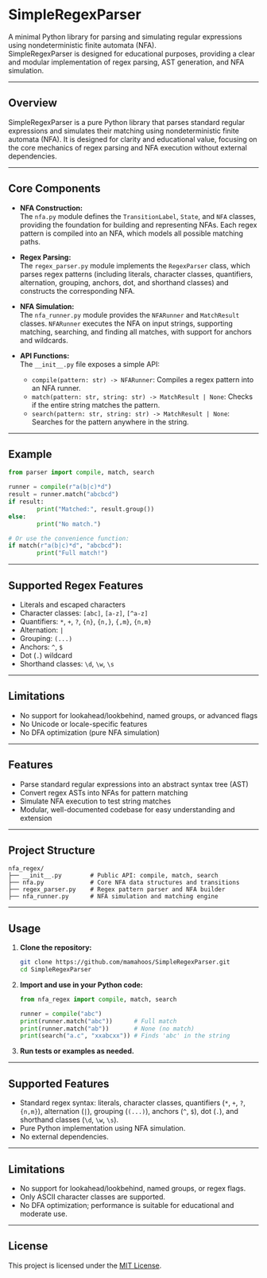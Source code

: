 # SimpleRegexParser
A minimal Python library for parsing and simulating regular expressions using nondeterministic finite automata (NFA).  
SimpleRegexParser is designed for educational purposes, providing a clear and modular implementation of regex parsing, AST generation, and NFA simulation.

---
## Overview

SimpleRegexParser is a pure Python library that parses standard regular expressions and simulates their matching using nondeterministic finite automata (NFA). It is designed for clarity and educational value, focusing on the core mechanics of regex parsing and NFA execution without external dependencies.

---

## Core Components

- **NFA Construction:**  
    The `nfa.py` module defines the `TransitionLabel`, `State`, and `NFA` classes, providing the foundation for building and representing NFAs. Each regex pattern is compiled into an NFA, which models all possible matching paths.

- **Regex Parsing:**  
    The `regex_parser.py` module implements the `RegexParser` class, which parses regex patterns (including literals, character classes, quantifiers, alternation, grouping, anchors, dot, and shorthand classes) and constructs the corresponding NFA.

- **NFA Simulation:**  
    The `nfa_runner.py` module provides the `NFARunner` and `MatchResult` classes. `NFARunner` executes the NFA on input strings, supporting matching, searching, and finding all matches, with support for anchors and wildcards.

- **API Functions:**  
    The `__init__.py` file exposes a simple API:
    - `compile(pattern: str) -> NFARunner`: Compiles a regex pattern into an NFA runner.
    - `match(pattern: str, string: str) -> MatchResult | None`: Checks if the entire string matches the pattern.
    - `search(pattern: str, string: str) -> MatchResult | None`: Searches for the pattern anywhere in the string.

---

## Example

```python
from parser import compile, match, search

runner = compile(r"a(b|c)*d")
result = runner.match("abcbcd")
if result:
        print("Matched:", result.group())
else:
        print("No match.")

# Or use the convenience function:
if match(r"a(b|c)*d", "abcbcd"):
        print("Full match!")
```

---

## Supported Regex Features

- Literals and escaped characters
- Character classes: `[abc]`, `[a-z]`, `[^a-z]`
- Quantifiers: `*`, `+`, `?`, `{n}`, `{n,}`, `{,m}`, `{n,m}`
- Alternation: `|`
- Grouping: `(...)`
- Anchors: `^`, `$`
- Dot (`.`) wildcard
- Shorthand classes: `\d`, `\w`, `\s`

---

## Limitations

- No support for lookahead/lookbehind, named groups, or advanced flags
- No Unicode or locale-specific features
- No DFA optimization (pure NFA simulation)

---

## Features

- Parse standard regular expressions into an abstract syntax tree (AST)
- Convert regex ASTs into NFAs for pattern matching
- Simulate NFA execution to test string matches
- Modular, well-documented codebase for easy understanding and extension

---

## Project Structure

```
nfa_regex/
├── __init__.py        # Public API: compile, match, search
├── nfa.py             # Core NFA data structures and transitions
├── regex_parser.py    # Regex pattern parser and NFA builder
├── nfa_runner.py      # NFA simulation and matching engine
```

---

## Usage

1. **Clone the repository:**
    ```sh
    git clone https://github.com/mamahoos/SimpleRegexParser.git
    cd SimpleRegexParser
    ```

2. **Import and use in your Python code:**
    ```python
    from nfa_regex import compile, match, search

    runner = compile("abc")
    print(runner.match("abc"))      # Full match
    print(runner.match("ab"))       # None (no match)
    print(search("a.c", "xxabcxx")) # Finds 'abc' in the string
    ```

3. **Run tests or examples as needed.**

---

## Supported Features

- Standard regex syntax: literals, character classes, quantifiers (`*`, `+`, `?`, `{n,m}`), alternation (`|`), grouping (`(...)`), anchors (`^`, `$`), dot (`.`), and shorthand classes (`\d`, `\w`, `\s`).
- Pure Python implementation using NFA simulation.
- No external dependencies.

---

## Limitations

- No support for lookahead/lookbehind, named groups, or regex flags.
- Only ASCII character classes are supported.
- No DFA optimization; performance is suitable for educational and moderate use.

---

## License

This project is licensed under the [MIT License](LICENSE).


